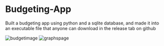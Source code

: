 # Budgeting-App
Built a budgeting app using python and a sqlite database, and made it into an executable file that anyone can download in the release tab on github

![budgetimage](https://github.com/nayansute/Budget-App.git/blob/master/Screenshots/MainPage.PNG)
![graphspage](https://user-images.githubusercontent.com/80128520/158085050-16714a24-db2d-4c40-9d48-bd200e8e2f74.PNG)
